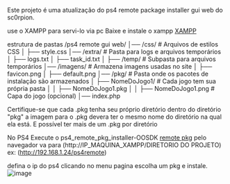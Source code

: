 Este projeto é uma atualização do ps4 remote package installer gui web do sc0rpion.

use o XAMPP para servi-lo via pc
Baixe e instale o xampp
[XAMPP](https://www.apachefriends.org/pt_br/index.html)

estrutura de pastas
/ps4 remote gui web/
│── /css/                   # Arquivos de estilos CSS
│   ├── style.css
│── /extra/                 # Pasta para logs e arquivos temporários
│   ├── logs.txt
│   ├── task_id.txt
│   ├── /temp/              # Subpasta para arquivos temporários
│── /imagens/               # Armazena imagens usadas no site
│   ├── favicon.png
│   ├── default.png
│── /pkg/                   # Pasta onde os pacotes de instalação são armazenados
│   ├── NomeDoJogo1/        # Cada jogo tem sua própria pasta
│   │   ├── NomeDoJogo1.pkg
│   │   ├── NomeDoJogo1.png  # Capa do jogo (opcional)
│── index.php

Certifique-se que cada .pkg tenha seu próprio diretório dentro do diretório "pkg" a imagem para o .pkg devera ter o mesmo nome do diretório na qual ela está.
E possível ter mais de um .pkg por diretório  

No PS4 Execute o ps4_remote_pkg_installer-OOSDK
[remote pkg](https://github.com/Backporter/ps4_remote_pkg_installer-OOSDK/releases/tag/1.0)
pelo navegador va para (http://IP_MAQUINA_XAMPP/DIRETORIO DO PROJETO)
ex: (http://192.168.1.24/ps4remote)

defina o ip do ps4 clicando no menu pagina escolha um pkg e instale.
![image](https://github.com/user-attachments/assets/bea0499f-6966-4dee-9667-fabf45b52cb8)












